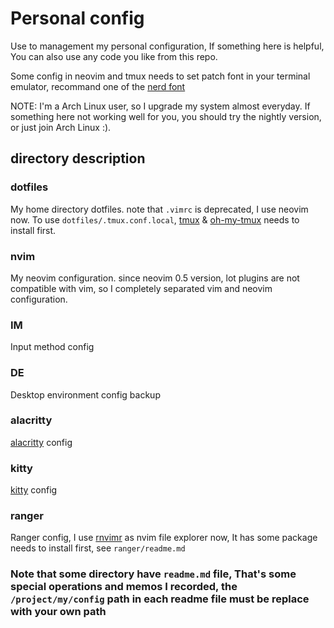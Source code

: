 # Personal config
Use to management my personal configuration, If something here is helpful, You can also use any code you like from this repo.

Some config in neovim and tmux needs to set patch font in your terminal emulator, recommand one of the [nerd font](https://github.com/ryanoasis/nerd-fonts)

NOTE: I'm a Arch Linux user, so I upgrade my system almost everyday. If something here not working well for you, you should try the nightly version, or just join Arch Linux :).

## directory description
### dotfiles
My home directory dotfiles. note that `.vimrc` is deprecated, I use neovim now.
To use `dotfiles/.tmux.conf.local`, [tmux](https://github.com/tmux/tmux) & [oh-my-tmux](https://github.com/gpakosz/.tmux) needs to install first. 

### nvim
My neovim configuration. since neovim 0.5 version, lot plugins are not compatible with vim, so I completely separated vim and neovim configuration. 

### IM
Input method config

### DE
Desktop environment config backup

### alacritty
[alacritty](https://github.com/alacritty/alacritty) config

### kitty
[kitty](https://github.com/kovidgoyal/kitty) config

### ranger
Ranger config, I use [rnvimr](https://github.com/kevinhwang91/rnvimr) as nvim file explorer now, It has some package needs to install first, see `ranger/readme.md`

### Note that some directory have `readme.md` file, That's some special operations and memos I recorded, the `/project/my/config` path in each readme file must be replace with your own path
